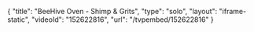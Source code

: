 {
    "title": "BeeHive Oven - Shimp & Grits",
    "type": "solo",
    "layout": "iframe-static",
    "videoId": "152622816",
    "url": "\/tvpembed\/152622816"
}